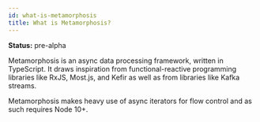 ```yaml
---
id: what-is-metamorphosis
title: What is Metamorphosis?
---
```


**Status:** pre-alpha

Metamorphosis is an async data processing framework, written in TypeScript. It draws inspiration from functional-reactive programming libraries like RxJS, Most.js, and Kefir as well as from libraries like Kafka streams.

Metamorphosis makes heavy use of async iterators for flow control and as such requires Node 10+.
